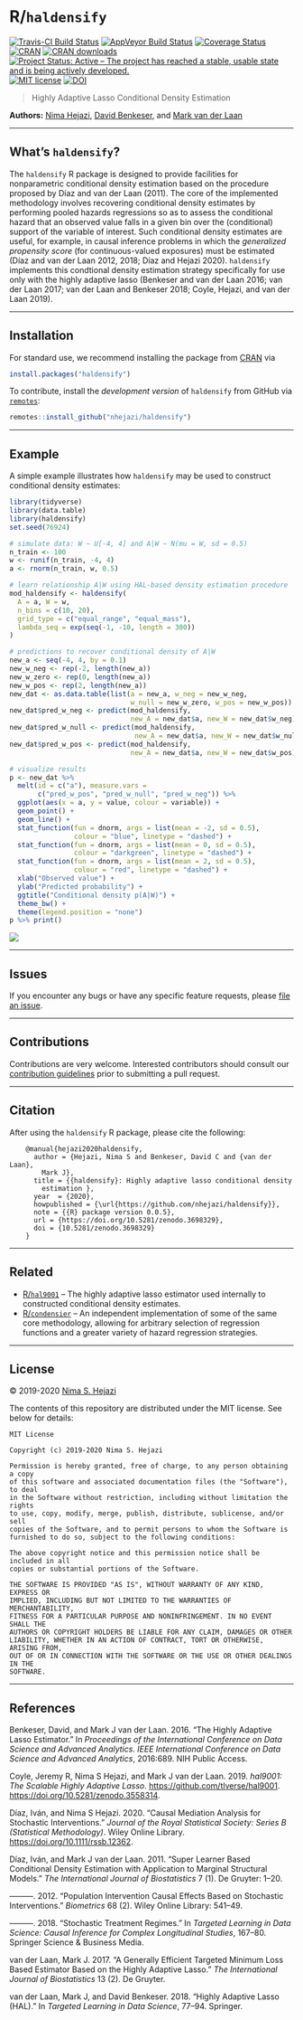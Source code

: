 
<!-- README.md is generated from README.Rmd. Please edit that file -->

# R/`haldensify`

[![Travis-CI Build
Status](https://travis-ci.org/nhejazi/haldensify.svg?branch=master)](https://travis-ci.org/nhejazi/haldensify)
[![AppVeyor Build
Status](https://ci.appveyor.com/api/projects/status/github/nhejazi/haldensify?branch=master&svg=true)](https://ci.appveyor.com/project/nhejazi/haldensify)
[![Coverage
Status](https://img.shields.io/codecov/c/github/nhejazi/haldensify/master.svg)](https://codecov.io/github/nhejazi/haldensify?branch=master)
[![CRAN](http://www.r-pkg.org/badges/version/haldensify)](http://www.r-pkg.org/pkg/haldensify)
[![CRAN
downloads](https://cranlogs.r-pkg.org/badges/haldensify)](https://CRAN.R-project.org/package=haldensify)
[![Project Status: Active – The project has reached a stable, usable
state and is being actively
developed.](https://www.repostatus.org/badges/latest/active.svg)](https://www.repostatus.org/#active)
[![MIT
license](http://img.shields.io/badge/license-MIT-brightgreen.svg)](http://opensource.org/licenses/MIT)
[![DOI](https://zenodo.org/badge/DOI/10.5281/zenodo.3698329.svg)](https://doi.org/10.5281/zenodo.3698329)

> Highly Adaptive Lasso Conditional Density Estimation

**Authors:** [Nima Hejazi](https://nimahejazi.org), [David
Benkeser](https://www.sph.emory.edu/faculty/profile/#!dbenkes), and
[Mark van der Laan](https://vanderlaan-lab.org/about/)

-----

## What’s `haldensify`?

The `haldensify` R package is designed to provide facilities for
nonparametric conditional density estimation based on the procedure
proposed by Díaz and van der Laan (2011). The core of the implemented
methodology involves recovering conditional density estimates by
performing pooled hazards regressions so as to assess the conditional
hazard that an observed value falls in a given bin over the
(conditional) support of the variable of interest. Such conditional
density estimates are useful, for example, in causal inference problems
in which the *generalized propensity score* (for continuous-valued
exposures) must be estimated (Díaz and van der Laan 2012, 2018; Díaz and
Hejazi 2020). `haldensify` implements this condtional density estimation
strategy specifically for use only with the highly adaptive lasso
(Benkeser and van der Laan 2016; van der Laan 2017; van der Laan and
Benkeser 2018; Coyle, Hejazi, and van der Laan 2019).

-----

## Installation

For standard use, we recommend installing the package from
[CRAN](https://CRAN.R-project.org/package=haldensify) via

``` r
install.packages("haldensify")
```

To contribute, install the *development version* of `haldensify` from
GitHub via [`remotes`](https://CRAN.R-project.org/package=remotes):

``` r
remotes::install_github("nhejazi/haldensify")
```

-----

## Example

A simple example illustrates how `haldensify` may be used to construct
conditional density estimates:

``` r
library(tidyverse)
library(data.table)
library(haldensify)
set.seed(76924)

# simulate data: W ~ U[-4, 4] and A|W ~ N(mu = W, sd = 0.5)
n_train <- 100
w <- runif(n_train, -4, 4)
a <- rnorm(n_train, w, 0.5)

# learn relationship A|W using HAL-based density estimation procedure
mod_haldensify <- haldensify(
  A = a, W = w,
  n_bins = c(10, 20),
  grid_type = c("equal_range", "equal_mass"),
  lambda_seq = exp(seq(-1, -10, length = 300))
)

# predictions to recover conditional density of A|W
new_a <- seq(-4, 4, by = 0.1)
new_w_neg <- rep(-2, length(new_a))
new_w_zero <- rep(0, length(new_a))
new_w_pos <- rep(2, length(new_a))
new_dat <- as.data.table(list(a = new_a, w_neg = new_w_neg,
                              w_null = new_w_zero, w_pos = new_w_pos))
new_dat$pred_w_neg <- predict(mod_haldensify,
                              new_A = new_dat$a, new_W = new_dat$w_neg)
new_dat$pred_w_null <- predict(mod_haldensify,
                               new_A = new_dat$a, new_W = new_dat$w_null)
new_dat$pred_w_pos <- predict(mod_haldensify,
                              new_A = new_dat$a, new_W = new_dat$w_pos)

# visualize results
p <- new_dat %>%
  melt(id = c("a"), measure.vars =
       c("pred_w_pos", "pred_w_null", "pred_w_neg")) %>%
  ggplot(aes(x = a, y = value, colour = variable)) +
  geom_point() +
  geom_line() +
  stat_function(fun = dnorm, args = list(mean = -2, sd = 0.5),
                colour = "blue", linetype = "dashed") +
  stat_function(fun = dnorm, args = list(mean = 0, sd = 0.5),
                colour = "darkgreen", linetype = "dashed") +
  stat_function(fun = dnorm, args = list(mean = 2, sd = 0.5),
                colour = "red", linetype = "dashed") +
  xlab("Observed value") +
  ylab("Predicted probability") +
  ggtitle("Conditional density p(A|W)") +
  theme_bw() +
  theme(legend.position = "none")
p %>% print()
```

![](README-example-1.png)<!-- -->

-----

## Issues

If you encounter any bugs or have any specific feature requests, please
[file an issue](https://github.com/nhejazi/haldensify/issues).

-----

## Contributions

Contributions are very welcome. Interested contributors should consult
our [contribution
guidelines](https://github.com/nhejazi/haldensify/blob/master/CONTRIBUTING.md)
prior to submitting a pull request.

-----

## Citation

After using the `haldensify` R package, please cite the following:

``` 
    @manual{hejazi2020haldensify,
      author = {Hejazi, Nima S and Benkeser, David C and {van der Laan},
        Mark J},
      title = {{haldensify}: Highly adaptive lasso conditional density
        estimation },
      year  = {2020},
      howpublished = {\url{https://github.com/nhejazi/haldensify}},
      note = {{R} package version 0.0.5},
      url = {https://doi.org/10.5281/zenodo.3698329},
      doi = {10.5281/zenodo.3698329}
    }
```

-----

## Related

  - [R/`hal9001`](https://github.com/tlverse/hal9001) – The highly
    adaptive lasso estimator used internally to constructed conditional
    density estimates.
  - [R/`condensier`](https://github.com/osofr/condensier) – An
    independent implementation of some of the same core methodology,
    allowing for arbitrary selection of regression functions and a
    greater variety of hazard regression strategies.

-----

## License

© 2019-2020 [Nima S. Hejazi](https://nimahejazi.org)

The contents of this repository are distributed under the MIT license.
See below for details:

    MIT License
    
    Copyright (c) 2019-2020 Nima S. Hejazi
    
    Permission is hereby granted, free of charge, to any person obtaining a copy
    of this software and associated documentation files (the "Software"), to deal
    in the Software without restriction, including without limitation the rights
    to use, copy, modify, merge, publish, distribute, sublicense, and/or sell
    copies of the Software, and to permit persons to whom the Software is
    furnished to do so, subject to the following conditions:
    
    The above copyright notice and this permission notice shall be included in all
    copies or substantial portions of the Software.
    
    THE SOFTWARE IS PROVIDED "AS IS", WITHOUT WARRANTY OF ANY KIND, EXPRESS OR
    IMPLIED, INCLUDING BUT NOT LIMITED TO THE WARRANTIES OF MERCHANTABILITY,
    FITNESS FOR A PARTICULAR PURPOSE AND NONINFRINGEMENT. IN NO EVENT SHALL THE
    AUTHORS OR COPYRIGHT HOLDERS BE LIABLE FOR ANY CLAIM, DAMAGES OR OTHER
    LIABILITY, WHETHER IN AN ACTION OF CONTRACT, TORT OR OTHERWISE, ARISING FROM,
    OUT OF OR IN CONNECTION WITH THE SOFTWARE OR THE USE OR OTHER DEALINGS IN THE
    SOFTWARE.

-----

## References

<div id="refs" class="references">

<div id="ref-benkeser2016highly">

Benkeser, David, and Mark J van der Laan. 2016. “The Highly Adaptive
Lasso Estimator.” In *Proceedings of the International Conference on
Data Science and Advanced Analytics. IEEE International Conference on
Data Science and Advanced Analytics*, 2016:689. NIH Public Access.

</div>

<div id="ref-coyle2019hal9001">

Coyle, Jeremy R, Nima S Hejazi, and Mark J van der Laan. 2019. *hal9001:
The Scalable Highly Adaptive Lasso*.
<https://github.com/tlverse/hal9001>.
<https://doi.org/10.5281/zenodo.3558314>.

</div>

<div id="ref-diaz2020causal">

Díaz, Iván, and Nima S Hejazi. 2020. “Causal Mediation Analysis for
Stochastic Interventions.” *Journal of the Royal Statistical Society:
Series B (Statistical Methodology)*. Wiley Online Library.
<https://doi.org/10.1111/rssb.12362>.

</div>

<div id="ref-diaz2011super">

Díaz, Iván, and Mark J van der Laan. 2011. “Super Learner Based
Conditional Density Estimation with Application to Marginal Structural
Models.” *The International Journal of Biostatistics* 7 (1). De Gruyter:
1–20.

</div>

<div id="ref-diaz2012population">

———. 2012. “Population Intervention Causal Effects Based on Stochastic
Interventions.” *Biometrics* 68 (2). Wiley Online Library: 541–49.

</div>

<div id="ref-diaz2018stochastic">

———. 2018. “Stochastic Treatment Regimes.” In *Targeted Learning in Data
Science: Causal Inference for Complex Longitudinal Studies*, 167–80.
Springer Science & Business Media.

</div>

<div id="ref-vdl2017generally">

van der Laan, Mark J. 2017. “A Generally Efficient Targeted Minimum Loss
Based Estimator Based on the Highly Adaptive Lasso.” *The International
Journal of Biostatistics* 13 (2). De Gruyter.

</div>

<div id="ref-vdl2018highly">

van der Laan, Mark J, and David Benkeser. 2018. “Highly Adaptive Lasso
(HAL).” In *Targeted Learning in Data Science*, 77–94. Springer.

</div>

</div>
